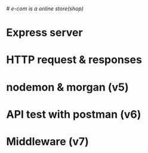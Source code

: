                          
*# e-com is a online store(shop)*      

# Express server

# HTTP request & responses     

# nodemon & morgan (v5)

# API test with postman (v6)

# Middleware (v7)       
  
  










